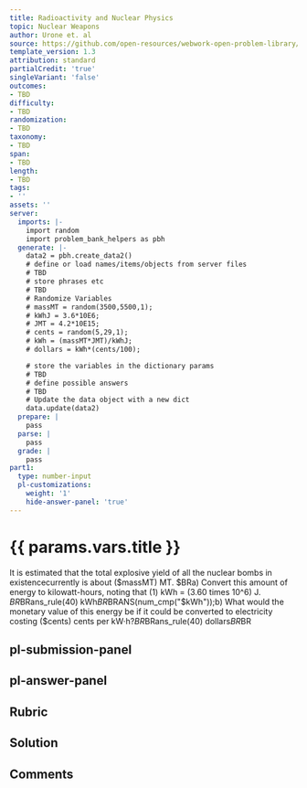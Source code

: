 ```yaml
---
title: Radioactivity and Nuclear Physics
topic: Nuclear Weapons
author: Urone et. al
source: https://github.com/open-resources/webwork-open-problem-library/tree/master/Contrib/BrockPhysics/College_Physics_Urone/32.Medical_Applications_of_Nuclear_Physics/32-07.Nuclear_Weapons/NU_U17-32-07-004.pg
template_version: 1.3
attribution: standard
partialCredit: 'true'
singleVariant: 'false'
outcomes:
- TBD
difficulty:
- TBD
randomization:
- TBD
taxonomy:
- TBD
span:
- TBD
length:
- TBD
tags:
- ''
assets: ''
server:
  imports: |-
    import random
    import problem_bank_helpers as pbh
  generate: |-
    data2 = pbh.create_data2()
    # define or load names/items/objects from server files
    # TBD
    # store phrases etc
    # TBD
    # Randomize Variables
    # massMT = random(3500,5500,1);
    # kWhJ = 3.6*10E6;
    # JMT = 4.2*10E15;
    # cents = random(5,29,1);
    # kWh = (massMT*JMT)/kWhJ;
    # dollars = kWh*(cents/100);

    # store the variables in the dictionary params
    # TBD
    # define possible answers
    # TBD
    # Update the data object with a new dict
    data.update(data2)
  prepare: |
    pass
  parse: |
    pass
  grade: |
    pass
part1:
  type: number-input
  pl-customizations:
    weight: '1'
    hide-answer-panel: 'true'
---
```


# {{ params.vars.title }} 


It is estimated that the total explosive yield of all the nuclear bombs in existencecurrently is about ($massMT) MT. $BRa) Convert this amount of energy to kilowatt-hours, noting that (1) kWh = (3.60 times 10^6) J. $BR$BRans_rule(40) kWh$BR$BRANS(num_cmp("$kWh"));b) What would the monetary value of this energy be if it could be converted to electricity costing ($cents) cents per kW·h?$BR$BRans_rule(40) dollars$BR$BR


## pl-submission-panel 


## pl-answer-panel 


## Rubric 


## Solution 


## Comments 


